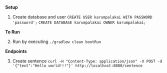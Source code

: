 **Setup**

1. Create database and user
   `CREATE USER karumpalakai WITH PASSWORD 'password';`
   `CREATE DATABASE karumpalakai OWNER karumpalakai;`
    
**To Run**

2. Run by executing 
`./gradlew clean bootRun`

**Endpoints**

3. Create sentence
`curl -H "Content-Type: application/json" -X POST -d '{"text":"Hello world!!!"}' http://localhost:8080/sentence`